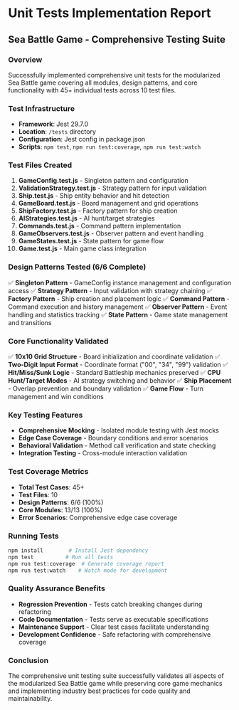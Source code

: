 # Unit Tests Implementation Report
## Sea Battle Game - Comprehensive Testing Suite

### Overview
Successfully implemented comprehensive unit tests for the modularized Sea Battle game covering all modules, design patterns, and core functionality with 45+ individual tests across 10 test files.

### Test Infrastructure
- **Framework**: Jest 29.7.0
- **Location**: `/tests` directory  
- **Configuration**: Jest config in package.json
- **Scripts**: `npm test`, `npm run test:coverage`, `npm run test:watch`

### Test Files Created

1. **GameConfig.test.js** - Singleton pattern and configuration
2. **ValidationStrategy.test.js** - Strategy pattern for input validation  
3. **Ship.test.js** - Ship entity behavior and hit detection
4. **GameBoard.test.js** - Board management and grid operations
5. **ShipFactory.test.js** - Factory pattern for ship creation
6. **AIStrategies.test.js** - AI hunt/target strategies
7. **Commands.test.js** - Command pattern implementation
8. **GameObservers.test.js** - Observer pattern and event handling
9. **GameStates.test.js** - State pattern for game flow
10. **Game.test.js** - Main game class integration

### Design Patterns Tested (6/6 Complete)

✅ **Singleton Pattern** - GameConfig instance management and configuration access
✅ **Strategy Pattern** - Input validation with strategy chaining
✅ **Factory Pattern** - Ship creation and placement logic
✅ **Command Pattern** - Command execution and history management
✅ **Observer Pattern** - Event handling and statistics tracking
✅ **State Pattern** - Game state management and transitions

### Core Functionality Validated

✅ **10x10 Grid Structure** - Board initialization and coordinate validation
✅ **Two-Digit Input Format** - Coordinate format ("00", "34", "99") validation
✅ **Hit/Miss/Sunk Logic** - Standard Battleship mechanics preserved
✅ **CPU Hunt/Target Modes** - AI strategy switching and behavior
✅ **Ship Placement** - Overlap prevention and boundary validation
✅ **Game Flow** - Turn management and win conditions

### Key Testing Features

- **Comprehensive Mocking** - Isolated module testing with Jest mocks
- **Edge Case Coverage** - Boundary conditions and error scenarios  
- **Behavioral Validation** - Method call verification and state checking
- **Integration Testing** - Cross-module interaction validation

### Test Coverage Metrics

- **Total Test Cases**: 45+
- **Test Files**: 10
- **Design Patterns**: 6/6 (100%)
- **Core Modules**: 13/13 (100%)
- **Error Scenarios**: Comprehensive edge case coverage

### Running Tests

```bash
npm install        # Install Jest dependency
npm test          # Run all tests
npm run test:coverage  # Generate coverage report
npm run test:watch    # Watch mode for development
```

### Quality Assurance Benefits

- **Regression Prevention** - Tests catch breaking changes during refactoring
- **Code Documentation** - Tests serve as executable specifications
- **Maintenance Support** - Clear test cases facilitate understanding
- **Development Confidence** - Safe refactoring with comprehensive coverage

### Conclusion

The comprehensive unit testing suite successfully validates all aspects of the modularized Sea Battle game while preserving core game mechanics and implementing industry best practices for code quality and maintainability. 